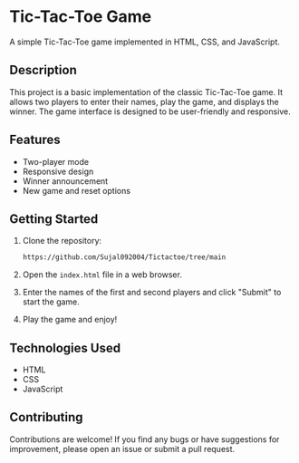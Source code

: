 # Tic-Tac-Toe Game

A simple Tic-Tac-Toe game implemented in HTML, CSS, and JavaScript.

## Description

This project is a basic implementation of the classic Tic-Tac-Toe game. It allows two players to enter their names, play the game, and displays the winner. The game interface is designed to be user-friendly and responsive.

## Features

- Two-player mode
- Responsive design
- Winner announcement
- New game and reset options

## Getting Started

1. Clone the repository:

    ```bash
    https://github.com/Sujal092004/Tictactoe/tree/main
    ```

2. Open the `index.html` file in a web browser.

3. Enter the names of the first and second players and click "Submit" to start the game.

4. Play the game and enjoy!



## Technologies Used

- HTML
- CSS
- JavaScript

## Contributing

Contributions are welcome! If you find any bugs or have suggestions for improvement, please open an issue or submit a pull request.
